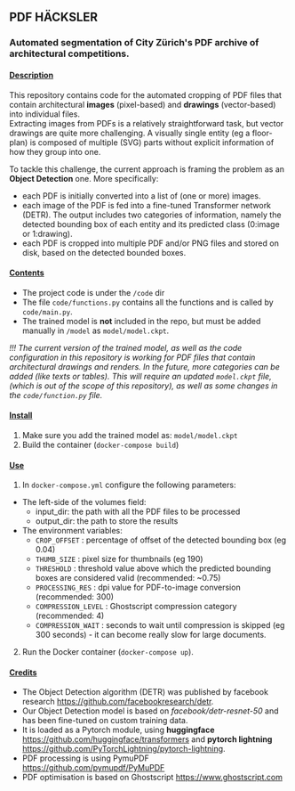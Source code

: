 ## <b>PDF HÄCKSLER</b>

### Automated segmentation of City Zürich's PDF archive of architectural competitions.

#### <u>Description</u>
This repository contains code for the automated cropping of PDF files that contain architectural <b>images</b> (pixel-based) and <b>drawings</b> (vector-based) into individual files.<br>
Extracting images from PDFs is a relatively straightforward task, but vector drawings are quite more challenging. A visually single entity (eg a floor-plan) is composed of multiple (SVG) parts without explicit information of how they group into one.

To tackle this challenge, the current approach is framing the problem as an <b>Object Detection</b> one. More specifically:
- each PDF is initially converted into a list of (one or more) images.
- each image of the PDF is fed into a fine-tuned Transformer network (DETR). The output includes two categories of information, namely the detected bounding box of each entity and its predicted class (0:image or 1:drawing).
- each PDF is cropped into multiple PDF and/or PNG files and stored on disk, based on the detected bounded boxes.

#### <u>Contents</u>
- The project code is under the `/code` dir
- The file `code/functions.py` contains all the functions and is called by `code/main.py`.
- The trained model is <b>not</b> included in the repo, but must be added manually in `/model` as `model/model.ckpt`.

*!!! The current version of the trained model, as well as the code configuration in this repository is working for PDF files that contain architectural drawings and renders. In the future, more categories can be added (like texts or tables). This will require an updated `model.ckpt` file, (which is out of the scope of this repository), as well as  some changes in the `code/function.py` file.*


#### <u>Install</u>
1. Make sure you add the trained model as: `model/model.ckpt`
2. Build the container (`docker-compose build`)

#### <u>Use</u>
1. In `docker-compose.yml` configure the following parameters:
- The left-side of the volumes field:
  - input_dir: the path with all the PDF files to be processed
  - output_dir: the path to store the results
- The environment variables:
  - `CROP_OFFSET` : percentage of offset of the detected bounding box (eg 0.04)
  - `THUMB_SIZE`  : pixel size for thumbnails (eg 190)
  - `THRESHOLD`   : threshold value above which the predicted bounding boxes are considered valid (recommended: ~0.75)
  - `PROCESSING_RES` : dpi value for PDF-to-image conversion (recommended: 300)
  - `COMPRESSION_LEVEL` : Ghostscript compression category (recommended: 4)
  - `COMPRESSION_WAIT` : seconds to wait until compression is skipped (eg 300 seconds) - it can become really slow for large documents.
2. Run the Docker container (`docker-compose up`).


#### <u>Credits</u>

- The Object Detection algorithm (DETR) was published by facebook research https://github.com/facebookresearch/detr.
- Our Object Detection model is based on <i>facebook/detr-resnet-50</i> and has been fine-tuned on custom training data.
- It is loaded as a Pytorch module, using <b>huggingface</b> https://github.com/huggingface/transformers and <b>pytorch lightning</b> https://github.com/PyTorchLightning/pytorch-lightning.
- PDF processing is using PymuPDF https://github.com/pymupdf/PyMuPDF
- PDF optimisation is based on Ghostscript https://www.ghostscript.com
